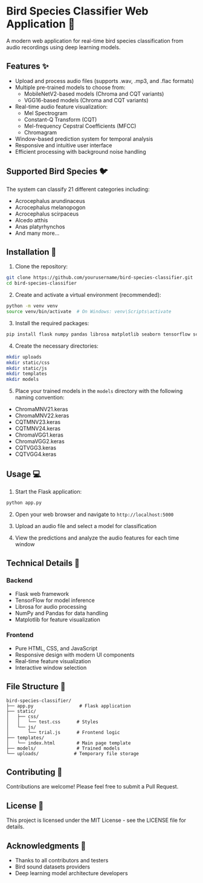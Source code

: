 # Bird Species Classifier Web Application 🦜

A modern web application for real-time bird species classification from audio recordings using deep learning models.

## Features ✨

- Upload and process audio files (supports .wav, .mp3, and .flac formats)
- Multiple pre-trained models to choose from:
  - MobileNetV2-based models (Chroma and CQT variants)
  - VGG16-based models (Chroma and CQT variants)
- Real-time audio feature visualization:
  - Mel Spectrogram
  - Constant-Q Transform (CQT)
  - Mel-frequency Cepstral Coefficients (MFCC)
  - Chromagram
- Window-based prediction system for temporal analysis
- Responsive and intuitive user interface
- Efficient processing with background noise handling

## Supported Bird Species 🐦

The system can classify 21 different categories including:
- Acrocephalus arundinaceus
- Acrocephalus melanopogon
- Acrocephalus scirpaceus
- Alcedo atthis
- Anas platyrhynchos
- And many more...

## Installation 🚀

1. Clone the repository:
```bash
git clone https://github.com/yourusername/bird-species-classifier.git
cd bird-species-classifier
```

2. Create and activate a virtual environment (recommended):
```bash
python -m venv venv
source venv/bin/activate  # On Windows: venv\Scripts\activate
```

3. Install the required packages:
```bash
pip install flask numpy pandas librosa matplotlib seaborn tensorflow scikit-learn flask-session
```

4. Create the necessary directories:
```bash
mkdir uploads
mkdir static/css
mkdir static/js
mkdir templates
mkdir models
```

5. Place your trained models in the `models` directory with the following naming convention:
- ChromaMNV21.keras
- ChromaMNV22.keras
- CQTMNV23.keras
- CQTMNV24.keras
- ChromaVGG1.keras
- ChromaVGG2.keras
- CQTVGG3.keras
- CQTVGG4.keras

## Usage 💻

1. Start the Flask application:
```bash
python app.py
```

2. Open your web browser and navigate to `http://localhost:5000`

3. Upload an audio file and select a model for classification

4. View the predictions and analyze the audio features for each time window

## Technical Details 🔧

### Backend
- Flask web framework
- TensorFlow for model inference
- Librosa for audio processing
- NumPy and Pandas for data handling
- Matplotlib for feature visualization

### Frontend
- Pure HTML, CSS, and JavaScript
- Responsive design with modern UI components
- Real-time feature visualization
- Interactive window selection

## File Structure 📁
```
bird-species-classifier/
├── app.py                 # Flask application
├── static/
│   ├── css/
│   │   └── test.css      # Styles
│   └── js/
│       └── trial.js      # Frontend logic
├── templates/
│   └── index.html        # Main page template
├── models/               # Trained models
└── uploads/             # Temporary file storage
```

## Contributing 🤝

Contributions are welcome! Please feel free to submit a Pull Request.

## License 📄

This project is licensed under the MIT License - see the LICENSE file for details.

## Acknowledgments 🙏

- Thanks to all contributors and testers
- Bird sound datasets providers
- Deep learning model architecture developers
